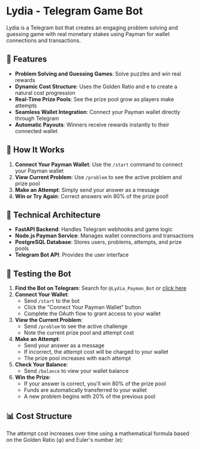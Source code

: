 # Lydia - Telegram Game Bot

Lydia is a Telegram bot that creates an engaging problem solving and guessing game with real monetary stakes using Payman for wallet connections and transactions.


## 🚀 Features

- **Problem Solving and Guessing Games**: Solve puzzles and win real rewards
- **Dynamic Cost Structure**: Uses the Golden Ratio and e to create a natural cost progression
- **Real-Time Prize Pools**: See the prize pool grow as players make attempts
- **Seamless Wallet Integration**: Connect your Payman wallet directly through Telegram
- **Automatic Payouts**: Winners receive rewards instantly to their connected wallet

## 🧠 How It Works

1. **Connect Your Payman Wallet**: Use the `/start` command to connect your Payman wallet
2. **View Current Problem**: Use `/problem` to see the active problem and prize pool
3. **Make an Attempt**: Simply send your answer as a message
4. **Win or Try Again**: Correct answers win 80% of the prize pool!

## 🔧 Technical Architecture

- **FastAPI Backend**: Handles Telegram webhooks and game logic
- **Node.js Payman Service**: Manages wallet connections and transactions
- **PostgreSQL Database**: Stores users, problems, attempts, and prize pools
- **Telegram Bot API**: Provides the user interface

## 🧪 Testing the Bot

1. **Find the Bot on Telegram**: Search for `@Lydia_Payman_Bot` or [click here](https://t.me/lydia_payman_bot)
2. **Connect Your Wallet**:
   - Send `/start` to the bot
   - Click the "Connect Your Payman Wallet" button
   - Complete the OAuth flow to grant access to your wallet
3. **View the Current Problem**:
   - Send `/problem` to see the active challenge
   - Note the current prize pool and attempt cost
4. **Make an Attempt**:
   - Send your answer as a message
   - If incorrect, the attempt cost will be charged to your wallet
   - The prize pool increases with each attempt
5. **Check Your Balance**:
   - Send `/balance` to view your wallet balance
6. **Win the Prize**:
   - If your answer is correct, you'll win 80% of the prize pool
   - Funds are automatically transferred to your wallet
   - A new problem begins with 20% of the previous pool

## 📊 Cost Structure

The attempt cost increases over time using a mathematical formula based on the Golden Ratio (φ) and Euler's number (e):
